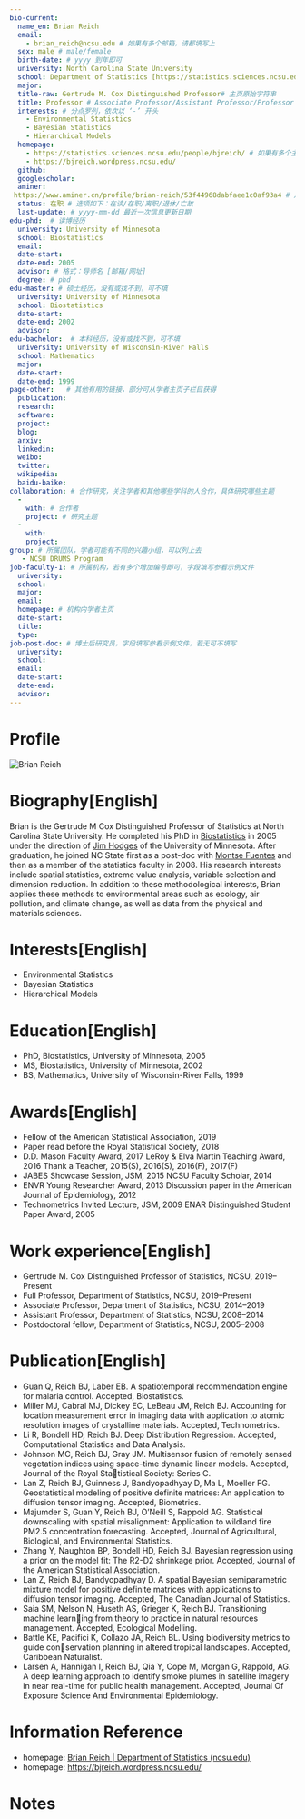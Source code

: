 ```yaml
---
bio-current:
  name_en: Brian Reich
  email: 
    - brian_reich@ncsu.edu # 如果有多个邮箱，请都填写上
  sex: male # male/female
  birth-date: # yyyy 到年即可
  university: North Carolina State University 
  school: Department of Statistics [https://statistics.sciences.ncsu.edu/] # 格式：学院名称[学院官网链接]
  major: 
  title-raw: Gertrude M. Cox Distinguished Professor# 主页原始字符串
  title: Professor # Associate Professor/Assistant Professor/Professor
  interests: # 分点罗列，依次以 ‘-’ 开头
    - Environmental Statistics
    - Bayesian Statistics
    - Hierarchical Models
  homepage: 
    - https://statistics.sciences.ncsu.edu/people/bjreich/ # 如果有多个主页，请都填写上
    - https://bjreich.wordpress.ncsu.edu/
  github: 
  googlescholar:  
  aminer: 
 https://www.aminer.cn/profile/brian-reich/53f44968dabfaee1c0af93a4 # 从这里查找 https://www.aminer.org/search/person
  status: 在职 # 选项如下：在读/在职/离职/退休/亡故
  last-update: # yyyy-mm-dd 最近一次信息更新日期
edu-phd:  # 读博经历
  university: University of Minnesota
  school: Biostatistics
  email: 
  date-start: 
  date-end: 2005
  advisor: # 格式：导师名 [邮箱/网址]
  degree: # phd
edu-master: # 硕士经历，没有或找不到，可不填
  university: University of Minnesota
  school: Biostatistics
  date-start: 
  date-end: 2002
  advisor:
edu-bachelor:  # 本科经历，没有或找不到，可不填
  university: University of Wisconsin-River Falls
  school: Mathematics
  major: 
  date-start: 
  date-end: 1999
page-other:   # 其他有用的链接，部分可从学者主页子栏目获得
  publication: 
  research: 
  software: 
  project: 
  blog: 
  arxiv: 
  linkedin: 
  weibo:
  twitter:
  wikipedia:
  baidu-baike:
collaboration: # 合作研究，关注学者和其他哪些学科的人合作，具体研究哪些主题
  - 
    with: # 合作者
    project: # 研究主题
  - 
    with: 
    project: 
group: # 所属团队，学者可能有不同的兴趣小组，可以列上去
   - NCSU DRUMS Program
job-faculty-1: # 所属机构，若有多个增加编号即可，字段填写参看示例文件
  university: 
  school: 
  major: 
  email: 
  homepage: # 机构内学者主页
  date-start: 
  title: 
  type: 
job-post-doc: # 博士后研究员，字段填写参看示例文件，若无可不填写
  university: 
  school: 
  email: 
  date-start: 
  date-end: 
  advisor: 
---
```


# Profile

![Brian Reich](https://statistics.sciences.ncsu.edu/wp-content/uploads/sites/21/2019/03/brian_reich.jpg)

# Biography[English]

Brian is the Gertrude M Cox Distinguished Professor of Statistics at North Carolina State University. He completed his PhD in [Biostatistics](http://www.biostat.umn.edu/) in 2005 under the direction of [Jim Hodges](http://www.biostat.umn.edu/~hodges/) of the University of Minnesota. After graduation, he joined NC State first as a post-doc with [Montse Fuentes](https://en.wikipedia.org/wiki/Montserrat_Fuentes) and then as a member of the statistics faculty in 2008. His research interests include spatial statistics, extreme value analysis, variable selection and dimension reduction. In addition to these methodological interests, Brian applies these methods to environmental areas such as ecology, air pollution, and climate change, as well as data from the physical and materials sciences. 

# Interests[English]

- Environmental Statistics
- Bayesian Statistics
- Hierarchical Models

# Education[English]

- PhD, Biostatistics, University of Minnesota, 2005 
- MS, Biostatistics, University of Minnesota, 2002 
- BS, Mathematics, University of Wisconsin-River Falls, 1999

# Awards[English]

- Fellow of the American Statistical Association, 2019
- Paper read before the Royal Statistical Society, 2018
- D.D. Mason Faculty Award, 2017
  LeRoy & Elva Martin Teaching Award, 2016
  Thank a Teacher, 2015(S), 2016(S), 2016(F), 2017(F)
- JABES Showcase Session, JSM, 2015
  NCSU Faculty Scholar, 2014
- ENVR Young Researcher Award, 2013
  Discussion paper in the American Journal of Epidemiology, 2012
- Technometrics Invited Lecture, JSM, 2009
  ENAR Distinguished Student Paper Award, 2005

# Work experience[English]

- Gertrude M. Cox Distinguished Professor of Statistics, NCSU, 2019–Present 
- Full Professor, Department of Statistics, NCSU, 2019–Present 
- Associate Professor, Department of Statistics, NCSU, 2014–2019 
- Assistant Professor, Department of Statistics, NCSU, 2008–2014 
- Postdoctoral fellow, Department of Statistics, NCSU, 2005–2008

# Publication[English]

- Guan Q, Reich BJ, Laber EB. A spatiotemporal recommendation engine for malaria control. Accepted, Biostatistics.
- Miller MJ, Cabral MJ, Dickey EC, LeBeau JM, Reich BJ. Accounting for location measurement error in imaging data with application to atomic resolution images of crystalline materials. Accepted, Technometrics.
- Li R, Bondell HD, Reich BJ. Deep Distribution Regression. Accepted, Computational Statistics and Data Analysis.
- Johnson MC, Reich BJ, Gray JM. Multisensor fusion of remotely sensed vegetation indices using space-time dynamic linear models. Accepted, Journal of the Royal Statistical Society: Series C.
- Lan Z, Reich BJ, Guinness J, Bandyopadhyay D, Ma L, Moeller FG. Geostatistical modeling of positive definite matrices: An application to diffusion tensor imaging. Accepted, Biometrics.
- Majumder S, Guan Y, Reich BJ, O’Neill S, Rappold AG. Statistical downscaling with spatial misalignment: Application to wildland fire PM2.5 concentration forecasting. Accepted, Journal of Agricultural, Biological, and Environmental Statistics.
- Zhang Y, Naughton BP, Bondell HD, Reich BJ. Bayesian regression using a prior on the model fit: The R2-D2 shrinkage prior. Accepted, Journal of the American Statistical Association.
- Lan Z, Reich BJ, Bandyopadhyay D. A spatial Bayesian semiparametric mixture model for positive definite matrices with applications to diffusion tensor imaging. Accepted, The Canadian Journal of Statistics.
- Saia SM, Nelson N, Huseth AS, Grieger K, Reich BJ. Transitioning machine learning from theory to practice in natural resources management. Accepted, Ecological Modelling.
- Battle KE, Pacifici K, Collazo JA, Reich BL. Using biodiversity metrics to guide conservation planning in altered tropical landscapes. Accepted, Caribbean Naturalist.
- Larsen A, Hannigan I, Reich BJ, Qia Y, Cope M, Morgan G, Rappold, AG. A deep learning approach to identify smoke plumes in satellite imagery in near real-time for public health management. Accepted, Journal Of Exposure Science And Environmental Epidemiology.

# Information Reference

- homepage: [Brian Reich | Department of Statistics (ncsu.edu)](https://statistics.sciences.ncsu.edu/people/bjreich/)
- homepage: https://bjreich.wordpress.ncsu.edu/

# Notes